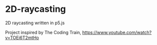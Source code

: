 # 2D-raycasting
2D raycasting written in p5.js

Project inspired by The Coding Train, <https://www.youtube.com/watch?v=TOEi6T2mtHo>

